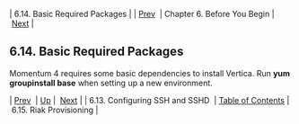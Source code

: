 | 6.14. Basic Required Packages |
| [Prev](byb.config_SSH_and_SSHD)  | Chapter 6. Before You Begin |  [Next](byb.riak_provisioning) |

## 6.14. Basic Required Packages

Momentum 4 requires some basic dependencies to install Vertica. Run **yum groupinstall base**                   when setting up a new environment.

| [Prev](byb.config_SSH_and_SSHD)  | [Up](before_you_begin) |  [Next](byb.riak_provisioning) |
| 6.13. Configuring SSH and SSHD  | [Table of Contents](index) |  6.15. Riak Provisioning |

